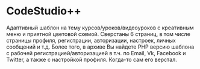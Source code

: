 # CodeStudio++

Адаптивный шаблон на тему курсов/уроков/видеоуроков с креативным меню и приятной цветовой схемой.
Сверстаны 6 страниц, в том числе страницы профиля, регистрации, авторизации, настроек, личных сообщений и т.д.
Более того, в архиве Вы найдете PHP версию шаблона с рабочей регистрацией/авторизацией в т.ч. по Email, Vk, Facebook и Twitter, а также с настройкой профиля.
Когда-то сам его верстал.
